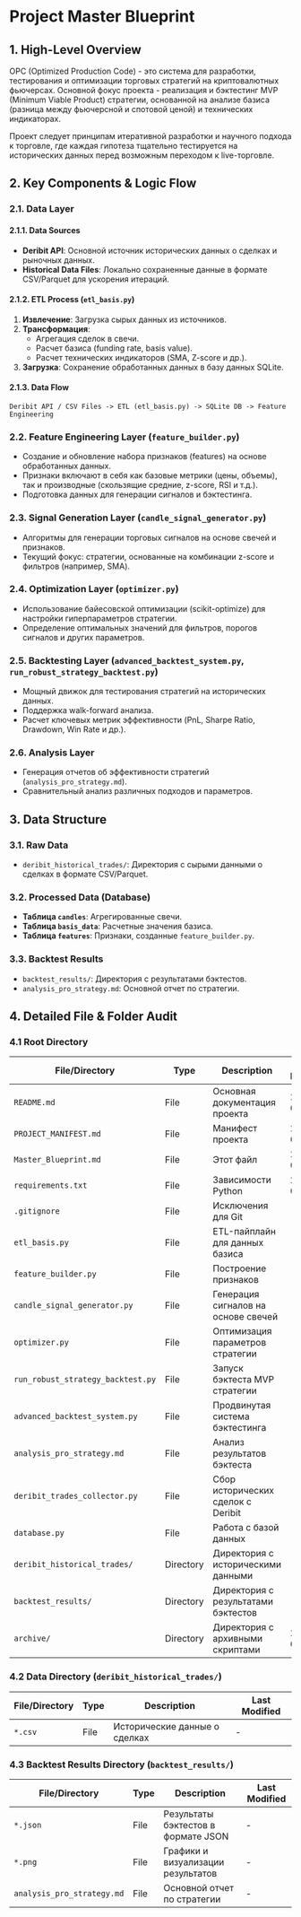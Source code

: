 # Project Master Blueprint

## 1. High-Level Overview

OPC (Optimized Production Code) - это система для разработки, тестирования и оптимизации торговых стратегий на криптовалютных фьючерсах. Основной фокус проекта - реализация и бэктестинг MVP (Minimum Viable Product) стратегии, основанной на анализе базиса (разница между фьючерсной и спотовой ценой) и технических индикаторах.

Проект следует принципам итеративной разработки и научного подхода к торговле, где каждая гипотеза тщательно тестируется на исторических данных перед возможным переходом к live-торговле.

## 2. Key Components & Logic Flow

### 2.1. Data Layer

#### 2.1.1. Data Sources
- **Deribit API**: Основной источник исторических данных о сделках и рыночных данных.
- **Historical Data Files**: Локально сохраненные данные в формате CSV/Parquet для ускорения итераций.

#### 2.1.2. ETL Process (`etl_basis.py`)
1.  **Извлечение**: Загрузка сырых данных из источников.
2.  **Трансформация**: 
    - Агрегация сделок в свечи.
    - Расчет базиса (funding rate, basis value).
    - Расчет технических индикаторов (SMA, Z-score и др.).
3.  **Загрузка**: Сохранение обработанных данных в базу данных SQLite.

#### 2.1.3. Data Flow
```
Deribit API / CSV Files -> ETL (etl_basis.py) -> SQLite DB -> Feature Engineering
```

### 2.2. Feature Engineering Layer (`feature_builder.py`)

- Создание и обновление набора признаков (features) на основе обработанных данных.
- Признаки включают в себя как базовые метрики (цены, объемы), так и производные (скользящие средние, z-score, RSI и т.д.).
- Подготовка данных для генерации сигналов и бэктестинга.

### 2.3. Signal Generation Layer (`candle_signal_generator.py`)

- Алгоритмы для генерации торговых сигналов на основе свечей и признаков.
- Текущий фокус: стратегии, основанные на комбинации z-score и фильтров (например, SMA).

### 2.4. Optimization Layer (`optimizer.py`)

- Использование байесовской оптимизации (scikit-optimize) для настройки гиперпараметров стратегии.
- Определение оптимальных значений для фильтров, порогов сигналов и других параметров.

### 2.5. Backtesting Layer (`advanced_backtest_system.py`, `run_robust_strategy_backtest.py`)

- Мощный движок для тестирования стратегий на исторических данных.
- Поддержка walk-forward анализа.
- Расчет ключевых метрик эффективности (PnL, Sharpe Ratio, Drawdown, Win Rate и др.).

### 2.6. Analysis Layer

- Генерация отчетов об эффективности стратегий (`analysis_pro_strategy.md`).
- Сравнительный анализ различных подходов и параметров.

## 3. Data Structure

### 3.1. Raw Data
- `deribit_historical_trades/`: Директория с сырыми данными о сделках в формате CSV/Parquet.

### 3.2. Processed Data (Database)
- **Таблица `candles`**: Агрегированные свечи.
- **Таблица `basis_data`**: Расчетные значения базиса.
- **Таблица `features`**: Признаки, созданные `feature_builder.py`.

### 3.3. Backtest Results
- `backtest_results/`: Директория с результатами бэктестов.
- `analysis_pro_strategy.md`: Основной отчет по стратегии.

## 4. Detailed File & Folder Audit

### 4.1 Root Directory
| File/Directory | Type | Description | Last Modified |
|----------------|------|-------------|---------------|
| `README.md` | File | Основная документация проекта | 2025-09-17 |
| `PROJECT_MANIFEST.md` | File | Манифест проекта | 2025-09-17 |
| `Master_Blueprint.md` | File | Этот файл | 2025-09-17 |
| `requirements.txt` | File | Зависимости Python | 2025-09-17 |
| `.gitignore` | File | Исключения для Git | - |
| `etl_basis.py` | File | ETL-пайплайн для данных базиса | - |
| `feature_builder.py` | File | Построение признаков | - |
| `candle_signal_generator.py` | File | Генерация сигналов на основе свечей | - |
| `optimizer.py` | File | Оптимизация параметров стратегии | - |
| `run_robust_strategy_backtest.py` | File | Запуск бэктеста MVP стратегии | - |
| `advanced_backtest_system.py` | File | Продвинутая система бэктестинга | - |
| `analysis_pro_strategy.md` | File | Анализ результатов бэктеста | - |
| `deribit_trades_collector.py` | File | Сбор исторических сделок с Deribit | - |
| `database.py` | File | Работа с базой данных | - |
| `deribit_historical_trades/` | Directory | Директория с историческими данными | - |
| `backtest_results/` | Directory | Директория с результатами бэктестов | - |
| `archive/` | Directory | Директория с архивными скриптами | 2025-09-17 |

### 4.2 Data Directory (`deribit_historical_trades/`)
| File/Directory | Type | Description | Last Modified |
|----------------|------|-------------|---------------|
| `*.csv` | File | Исторические данные о сделках | - |

### 4.3 Backtest Results Directory (`backtest_results/`)
| File/Directory | Type | Description | Last Modified |
|----------------|------|-------------|---------------|
| `*.json` | File | Результаты бэктестов в формате JSON | - |
| `*.png` | File | Графики и визуализации результатов | - |
| `analysis_pro_strategy.md` | File | Основной отчет по стратегии | - |

